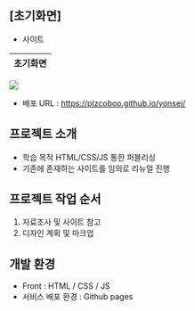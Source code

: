 ## [초기화면]
- 사이트

| 초기화면 |
|----------|
<img src="./first.png">

- 배포 URL : https://plzcoboo.github.io/yonsei/

## 프로젝트 소개

- 학습 목적 HTML/CSS/JS 통한 퍼블리싱 
- 기존에 존재하는 사이트를 임의로 리뉴얼 진행 


## 프로젝트 작업 순서
1. 자료조사 및 사이트 참고
2. 디자인 계획 및 마크업

## 개발 환경

- Front : HTML / CSS / JS
- 서비스 배포 환경 : Github pages
